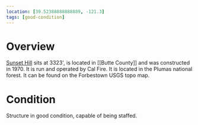 ```yaml
---
location: [39.52388888888889, -121.3]
tags: [good-condition]
---
```


# Overview

[Sunset Hill](http://www.peakbagging.com/CALookoutPhotos/SunsetHill.html) sits at 3323', is located in [[Butte County]] and was constructed in 1970. It is run and operated by Cal Fire. It is located in the Plumas national forest. It can be found on the Forbestown USGS topo map.

# Condition

Structure in good condition, capable of being staffed.